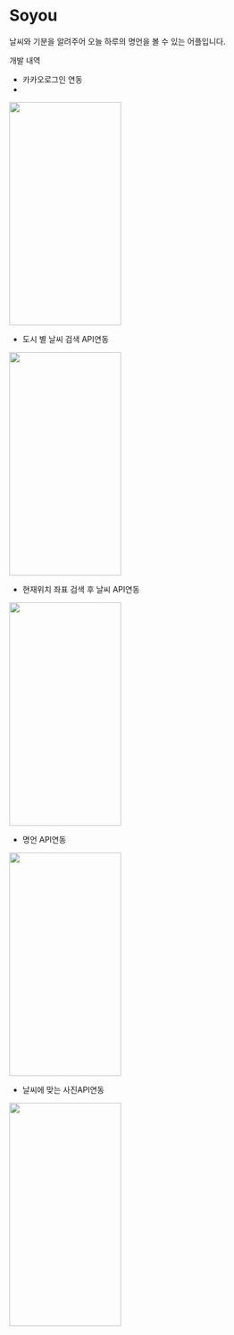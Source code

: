 # Soyou

날씨와 기분을 알려주어 오늘 하루의 명언을 볼 수 있는 어플입니다.

개발 내역
- 카카오로그인 연동
- 
<img src="https://user-images.githubusercontent.com/79985912/168099353-9507ef00-d012-45c3-a3fb-f11843024dee.PNG" width="200" height="400"/>

- 도시 별 날씨 검색 API연동
<img src="https://user-images.githubusercontent.com/79985912/168099962-fa57bb73-d3cd-450c-94c2-25bc66c7d3c0.PNG" width="200" height="400"/>

- 현재위치 좌표 검색 후 날씨 API연동

<img src="https://user-images.githubusercontent.com/79985912/168099962-fa57bb73-d3cd-450c-94c2-25bc66c7d3c0.PNG" width="200" height="400"/>

- 명언 API연동

<img src="https://user-images.githubusercontent.com/79985912/168100079-f6d1d088-2d7c-4b41-a8cb-449af589aeb1.PNG" width="200" height="400"/>

- 날씨에 맞는 사진API연동

<img src="https://user-images.githubusercontent.com/79985912/168100079-f6d1d088-2d7c-4b41-a8cb-449af589aeb1.PNG" width="200" height="400"/>



